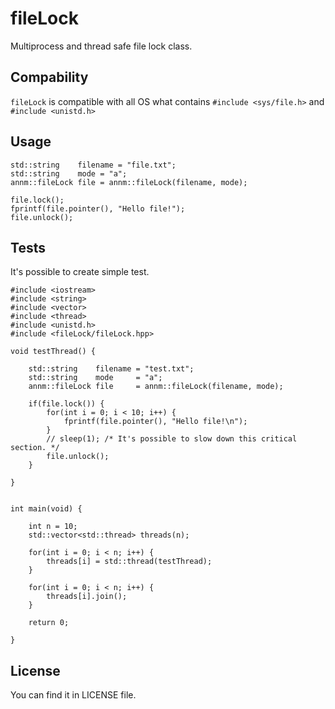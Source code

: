 # fileLock
Multiprocess and thread safe file lock class.

## Compability
`fileLock` is compatible with all OS what contains `#include <sys/file.h>` and `#include <unistd.h>`

## Usage

```
std::string    filename = "file.txt";
std::string    mode = "a";
annm::fileLock file = annm::fileLock(filename, mode);

file.lock();
fprintf(file.pointer(), "Hello file!");
file.unlock();
```

## Tests
It's possible to create simple test.

```
#include <iostream>
#include <string>
#include <vector>
#include <thread>
#include <unistd.h>
#include <fileLock/fileLock.hpp>

void testThread() {

    std::string    filename = "test.txt";
    std::string    mode     = "a";
    annm::fileLock file     = annm::fileLock(filename, mode);
    
    if(file.lock()) {
        for(int i = 0; i < 10; i++) {
            fprintf(file.pointer(), "Hello file!\n");
        }
        // sleep(1); /* It's possible to slow down this critical section. */
        file.unlock();
    }

}


int main(void) {

    int n = 10;
    std::vector<std::thread> threads(n);

    for(int i = 0; i < n; i++) {
        threads[i] = std::thread(testThread);
    }

    for(int i = 0; i < n; i++) {
        threads[i].join();
    }

    return 0;

}
```

## License

You can find it in LICENSE file.